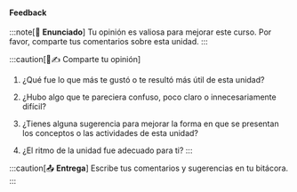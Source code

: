 #### Feedback

:::note[🎯 **Enunciado**]
Tu opinión es valiosa para mejorar este curso. Por favor, comparte tus comentarios sobre esta unidad.
:::

:::caution[🧐✍️ Comparte tu opinión]

1. ¿Qué fue lo que más te gustó o te resultó más útil de esta unidad?

2. ¿Hubo algo que te pareciera confuso, poco claro o innecesariamente difícil?

3. ¿Tienes alguna sugerencia para mejorar la forma en que se presentan los conceptos o las 
actividades de esta unidad?

4. ¿El ritmo de la unidad fue adecuado para ti?
:::

:::caution[📤 **Entrega**]
Escribe tus comentarios y sugerencias en tu bitácora.
:::
